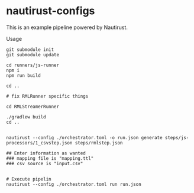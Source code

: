 # nautirust-configs

This is an example pipeline powered by Nautirust.

Usage

```
git submodule init
git submodule update

cd runners/js-runner
npm i
npm run build

cd ..

# fix RMLRunner specific things

cd RMLStreamerRunner 

./gradlew build
cd ..


nautirust --config ./orchestrator.toml -o run.json generate steps/js-processors/1_csvstep.json steps/rmlstep.json

## Enter information as wanted
### mapping file is "mapping.ttl"
### csv source is "input.csv"


# Execute pipelin
nautirust --config ./orchestrator.toml run run.json
```
